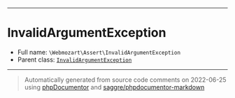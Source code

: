 ***

# InvalidArgumentException





* Full name: `\Webmozart\Assert\InvalidArgumentException`
* Parent class: [`InvalidArgumentException`](../../InvalidArgumentException.md)






***
> Automatically generated from source code comments on 2022-06-25 using [phpDocumentor](http://www.phpdoc.org/) and [saggre/phpdocumentor-markdown](https://github.com/Saggre/phpDocumentor-markdown)
